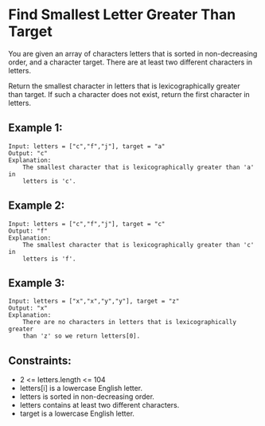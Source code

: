 # Find Smallest Letter Greater Than Target

You are given an array of characters letters that is sorted in non-decreasing  
order, and a character target. There are at least two different characters in  
letters.

Return the smallest character in letters that is lexicographically greater  
than target. If such a character does not exist, return the first character in  
letters.

 

## Example 1:

    Input: letters = ["c","f","j"], target = "a"
    Output: "c"
    Explanation:
        The smallest character that is lexicographically greater than 'a' in 
        letters is 'c'.

## Example 2:

    Input: letters = ["c","f","j"], target = "c"
    Output: "f"
    Explanation:
        The smallest character that is lexicographically greater than 'c' in 
        letters is 'f'.

## Example 3:

    Input: letters = ["x","x","y","y"], target = "z"
    Output: "x"
    Explanation:
        There are no characters in letters that is lexicographically greater 
        than 'z' so we return letters[0].

 

## Constraints:

* 2 <= letters.length <= 104
* letters[i] is a lowercase English letter.
* letters is sorted in non-decreasing order.
* letters contains at least two different characters.
* target is a lowercase English letter.

